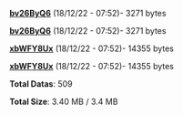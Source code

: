 [**bv26ByQ6**](/data/bv26ByQ6.txt) (18/12/22 - 07:52)- 3271 bytes

[**bv26ByQ6**](/data/bv26ByQ6.txt) (18/12/22 - 07:52)- 3271 bytes

[**xbWFY8Ux**](/data/xbWFY8Ux.txt) (18/12/22 - 07:52)- 14355 bytes

[**xbWFY8Ux**](/data/xbWFY8Ux.txt) (18/12/22 - 07:52)- 14355 bytes

**Total Datas**: 509

**Total Size**: 3.40 MB / 3.4 MB